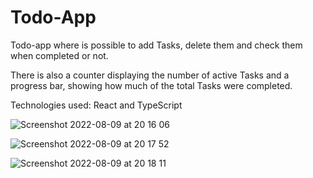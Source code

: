 # Todo-App

Todo-app where is possible to add Tasks, delete them and check them when completed or not.

There is also a counter displaying the number of active Tasks and a progress bar, showing how much of the total Tasks were completed.

Technologies used: React and TypeScript

![Screenshot 2022-08-09 at 20 16 06](https://user-images.githubusercontent.com/82407529/183731572-9d924c50-252d-424f-8948-e80e46b0fa25.png)

![Screenshot 2022-08-09 at 20 17 52](https://user-images.githubusercontent.com/82407529/183731650-12a4b0fa-d8be-4513-a1b7-6e6d4a0416d7.png)

![Screenshot 2022-08-09 at 20 18 11](https://user-images.githubusercontent.com/82407529/183731676-7701a630-d72b-4cd8-ac5d-f1f379f0c079.png)
